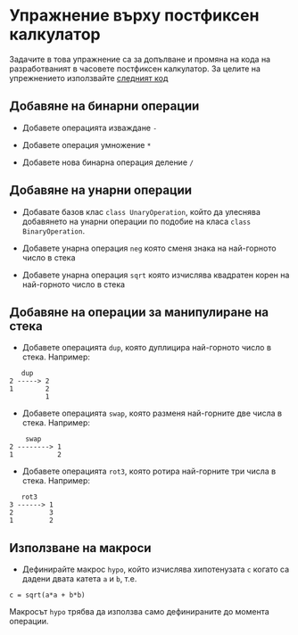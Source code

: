 # Упражнение върху постфиксен калкулатор

Задачите в това упражнение са за допълване и промяна на кода на
разработваният в часовете постфиксен калкулатор. За целите на 
упрежнението използвайте 
[следният код](https://github.com/elsys/oop-2016-2017/tree/master/examples/postfix)

## Добавяне на бинарни операции

* Добавете операцията изваждане `-`

* Добавете операция умножение `*`

* Добавете нова бинарна операция деление `/`

## Добавяне на унарни операции

* Добавате базов клас `class UnaryOperation`, който да улеснява
добавянето на унарни операции по подобие на класа `class BinaryOperation`.

* Добавете унарна операция `neg` която сменя знака на най-горното
число в стека

* Добавете унарна операция `sqrt` която изчислява квадратен корен
на най-горното число в стека

## Добавяне на операции за манипулиране на стека

* Добавете операцията `dup`, която дуплицира най-горното число в стека.
Например:
```
   dup 
2 -----> 2
1        2
         1
```

* Добавете операцията `swap`, която разменя най-горните две числа в стека.
Например:
```
    swap
2 --------> 1
1           2
```

* Добавете операцията `rot3`, която ротира най-горните три числа в стека.
Например:
```
   rot3  
3 ------> 1
2         3
1         2
```

## Използване на макроси

* Дефинирайте макрос `hypo`, който изчислява хипотенузата `c` когато са
дадени двата катета `a` и `b`, т.е.
```
c = sqrt(a*a + b*b)
```
Макросът `hypo` трябва да използва само дефинираните до момента операции.

